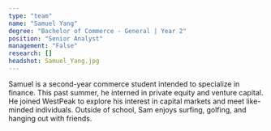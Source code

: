 ```yaml
---
type: "team"
name: "Samuel Yang"
degree: "Bachelor of Commerce - General | Year 2"
position: "Senior Analyst"
management: "False"
research: []
headshot: Samuel_Yang.jpg
---
```


Samuel is a second-year commerce student intended to specialize in finance. This past summer, he interned in private equity and venture capital. He joined WestPeak to explore his interest in capital markets and meet like-minded individuals. Outside of school, Sam enjoys surfing, golfing, and hanging out with friends.

